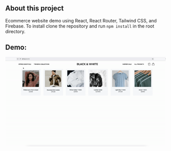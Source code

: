 ## About this project

Ecommerce website demo using React, React Router, Tailwind CSS, and Firebase.
To install clone the repository and run `npm install` in the root directory.

## Demo:

![demo dig](ecommerce-final.gif)